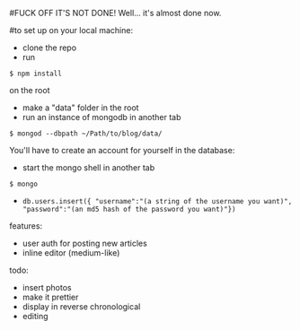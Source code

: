 #FUCK OFF IT'S NOT DONE!
Well... it's almost done now.

#to set up on your local machine:
- clone the repo
- run
```
$ npm install
```
on the root
- make a "data" folder in the root
- run an instance of mongodb in another tab
```
$ mongod --dbpath ~/Path/to/blog/data/
```

You'll have to create an account for yourself in the database:
- start the mongo shell in another tab
```
$ mongo
```
- ```db.users.insert({ "username":"(a string of the username you want)", "password":"(an md5 hash of the password you want)"})```


features:
- user auth for posting new articles
- inline editor (medium-like)

todo:
- insert photos
- make it prettier
- display in reverse chronological
- editing
